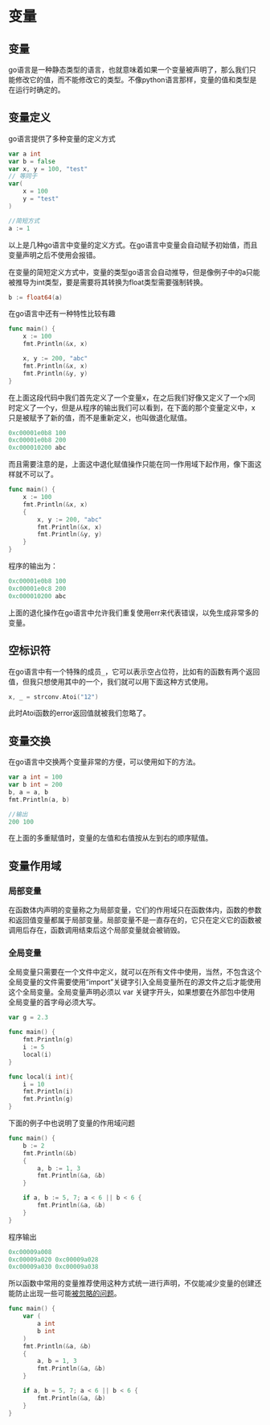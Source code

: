 # 变量

## 变量

go语言是一种静态类型的语言，也就意味着如果一个变量被声明了，那么我们只能修改它的值，而不能修改它的类型。不像python语言那样，变量的值和类型是在运行时确定的。

## 变量定义

go语言提供了多种变量的定义方式

```go
var a int
var b = false
var x, y = 100, "test"
// 等同于
var(
    x = 100
    y = "test"
)

//简短方式
a := 1
```

以上是几种go语言中变量的定义方式。在go语言中变量会自动赋予初始值，而且变量声明之后不使用会报错。

在变量的简短定义方式中，变量的类型go语言会自动推导，但是像例子中的a只能被推导为int类型，要是需要将其转换为float类型需要强制转换。

```go
b := float64(a)
```

在go语言中还有一种特性比较有趣

```go
func main() {
	x := 100
	fmt.Println(&x, x)

	x, y := 200, "abc"
	fmt.Println(&x, x)
	fmt.Println(&y, y)
}
```

在上面这段代码中我们首先定义了一个变量x，在之后我们好像又定义了一个x同时定义了一个y，但是从程序的输出我们可以看到，在下面的那个变量定义中，x只是被赋予了新的值，而不是重新定义，也叫做退化赋值。

```go
0xc00001e0b8 100
0xc00001e0b8 200
0xc000010200 abc
```

而且需要注意的是，上面这中退化赋值操作只能在同一作用域下起作用，像下面这样就不可以了。

```go
func main() {
	x := 100
	fmt.Println(&x, x)
	{
		x, y := 200, "abc"
		fmt.Println(&x, x)
		fmt.Println(&y, y)
	}
}
```

程序的输出为：

```go
0xc00001e0b8 100
0xc00001e0c8 200
0xc000010200 abc
```

上面的退化操作在go语言中允许我们重复使用err来代表错误，以免生成非常多的变量。

## 空标识符

在go语言中有一个特殊的成员`_`，它可以表示空占位符，比如有的函数有两个返回值，但我只想使用其中的一个，我们就可以用下面这种方式使用。

```go
x, _ = strconv.Atoi("12")
```

此时Atoi函数的error返回值就被我们忽略了。

## 变量交换

在go语言中交换两个变量非常的方便，可以使用如下的方法。

```go
var a int = 100
var b int = 200
b, a = a, b
fmt.Println(a, b)

//输出
200 100
```

在上面的多重赋值时，变量的左值和右值按从左到右的顺序赋值。

## 变量作用域

### 局部变量

在函数体内声明的变量称之为局部变量，它们的作用域只在函数体内，函数的参数和返回值变量都属于局部变量。局部变量不是一直存在的，它只在定义它的函数被调用后存在，函数调用结束后这个局部变量就会被销毁。

### 全局变量

全局变量只需要在一个文件中定义，就可以在所有文件中使用，当然，不包含这个全局变量的文件需要使用“import”关键字引入全局变量所在的源文件之后才能使用这个全局变量。全局变量声明必须以 var 关键字开头，如果想要在外部包中使用全局变量的首字母必须大写。

```go
var g = 2.3

func main() {
	fmt.Println(g)
	i := 5
	local(i)
}

func local(i int){
	i = 10
	fmt.Println(i)
	fmt.Println(g)
}
```

下面的例子中也说明了变量的作用域问题

```go
func main() {
	b := 2
	fmt.Println(&b)
	{
		a, b := 1, 3
		fmt.Println(&a, &b)
	}

	if a, b := 5, 7; a < 6 || b < 6 {
		fmt.Println(&a, &b)
	}
}
```

程序输出

```go
0xc00009a008
0xc00009a020 0xc00009a028
0xc00009a030 0xc00009a038
```

所以函数中常用的变量推荐使用这种方式统一进行声明，不仅能减少变量的创建还能防止出现一些可能[被忽略的问题](../../go-yu-yan-chang-jian-keng/if-fu-zhi-yu-ju.md)。

```go
func main() {
	var (
		a int
		b int
	)
	fmt.Println(&a, &b)
	{
		a, b = 1, 3
		fmt.Println(&a, &b)
	}

	if a, b = 5, 7; a < 6 || b < 6 {
		fmt.Println(&a, &b)
	}
}
```

